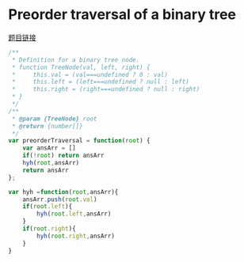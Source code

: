 # Preorder traversal of a binary tree

[题目链接](https://leetcode.cn/problems/binary-tree-preorder-traversal/)

```js
/**
 * Definition for a binary tree node.
 * function TreeNode(val, left, right) {
 *     this.val = (val===undefined ? 0 : val)
 *     this.left = (left===undefined ? null : left)
 *     this.right = (right===undefined ? null : right)
 * }
 */
/**
 * @param {TreeNode} root
 * @return {number[]}
 */
var preorderTraversal = function(root) {
    var ansArr = []
    if(!root) return ansArr
    hyh(root,ansArr)
    return ansArr
};

var hyh =function(root,ansArr){
    ansArr.push(root.val)
    if(root.left){
        hyh(root.left,ansArr)
    }
    if(root.right){
        hyh(root.right,ansArr)
    }
}
```

